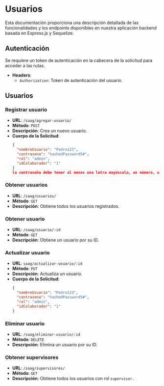 # Usuarios

Esta documentación proporciona una descripción detallada de las funcionalidades y los endpoints disponibles en nuestra aplicación backend basada en Express.js y Sequelize.

## Autenticación

Se requiere un token de autenticación en la cabecera de la solicitud para acceder a las rutas.

  - **Headers**:
    - `Authorization`: Token de autenticación del usuario.

## Usuarios

### Registrar usuario
- **URL**: `/saag/agregar-usuario/`
- **Método**: `POST`
- **Descripción**: Crea un nuevo usuario.
- **Cuerpo de la Solicitud**:
  ```json
  {
    "nombreUsuario": "Pedro123",
    "contrasena": "hashedPassword5#",
    "rol": "admin",
    "idColaborador": "1"
  }
  la contraseña debe tener al menos una letra mayúscula, un número, un simbolo.
  ```
### Obtener usuarios

- **URL**: `/saag/usuarios/`
- **Método**: `GET`
- **Descripción**: Obtiene todos los usuarios registrados.

### Obtener usuario

- **URL**: `/saag/usuario/:id`
- **Método**: `GET`
- **Descripción**: Obtiene un usuario por su ID. 

### Actualizar usuario
- **URL**: `saag/actualizar-usuario/:id`
- **Método**: `PUT`
- **Descripción**: Actualiza un usuario.
- **Cuerpo de la Solicitud**:
  ```json
  {
    "nombreUsuario": "Pedro123",
    "contrasena": "hashedPassword5#",
    "rol": "admin",
    "idColaborador": "1"
  }
  ```

### Eliminar usuario

- **URL**: `/saag/eliminar-usuario/:id`
- **Método**: `DELETE`
- **Descripción**: Elimina un usuario por su ID. 

### Obtener supervisores

- **URL**: `/saag/supervisores/`
- **Método**: `GET`
- **Descripción**: Obtiene todos los usuarios con rol `supervisor.`